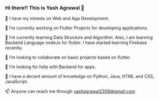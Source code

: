 ### Hi there!! This is Yash Agrawal 👋

<!--
**Yash-Agrawal-2309/Yash-Agrawal-2309** is a ✨ _special_ ✨ repository because its `README.md` (this file) appears on your GitHub profile.

Here are some ideas to get you started:

- 🔭 I’m currently working on ...
- 🌱 I’m currently learning ...
- 👯 I’m looking to collaborate on ...
- 🤔 I’m looking for help with ...
- 💬 Ask me about ...
- 📫 How to reach me: ...
- 😄 Pronouns: ...
- ⚡ Fun fact: ...
-->
👀 I have my intrests on Web and App Development.

🔭 I’m currently working on Flutter Projects for developing applications.

🌱 I’m currently learning Data Structure and Algorithm. Also, I am learning Backend Language nodeJs for flutter. I have started learning Firebase recently.

👯 I’m looking to collaborate on basic projects based on flutter.

🤔 I’m looking for help with Backend for apps.

💬 I have a decent amount of knowledge on Python, Java, HTML and CSS, JavaScript.

📫 Anyone can reach me through yashagrawal2309@gmail.com
